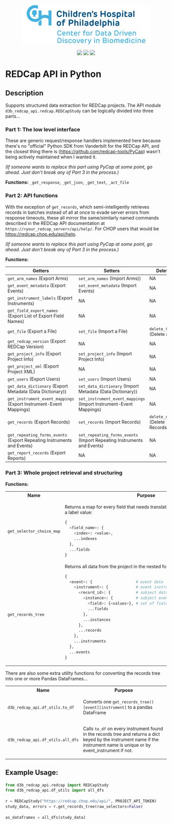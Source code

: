 <p align="center">
  <img alt="Logo for The Center for Data Driven Discovery" src="docs/_media/logo.svg" width="400px" />
</p>
<p align="center">
  <a href="https://github.com/d3b-center/d3b-redcap-api-python/blob/master/LICENSE"><img src="https://img.shields.io/github/license/d3b-center/d3b-redcap-api-python.svg?style=for-the-badge"></a>
  <a href="https://circleci.com/gh/d3b-center/d3b-redcap-api-python"><img src="https://img.shields.io/circleci/project/github/d3b-center/d3b-redcap-api-python.svg?style=for-the-badge"></a>
  <a href="https://github.com/psf/black"><img src="https://img.shields.io/badge/code%20style-black ----line--length 80-000000.svg?style=for-the-badge"></a>
</p>

# REDCap API in Python

## Description

Supports structured data extraction for REDCap projects. The API module
`d3b_redcap_api.redcap.REDCapStudy` can be logically divided into three parts...

### Part 1: The low level interface

These are generic request/response handlers implemented here because there's no
"official" Python SDK from Vanderbilt for the REDCap API, and the closest thing
there is (https://github.com/redcap-tools/PyCap) wasn't being actively
maintained when I wanted it.

*(If someone wants to replace this part using PyCap at some point, go ahead.
Just don't break any of Part 3 in the process.)*

**Functions:** `_get_response`, `_get_json`, `_get_text`, `_act_file`

### Part 2: API functions

With the exception of `get_records`, which semi-intelligently retrieves records
in batches instead of all at once to evade server errors from response
timeouts, these all mirror the same/similarly named commands described in the
REDCap API documentation at `https://<your_redcap_server>/api/help/`. For CHOP
users that would be https://redcap.chop.edu/api/help.

*(If someone wants to replace this part using PyCap at some point, go ahead.
Just don't break any of Part 3 in the process.)*

**Functions:** 

| Getters | Setters | Deleters |
|---------|---------|----------|
|`get_arm_names` (Export Arms)|`set_arm_names` (Import Arms))|NA|
|`get_event_metadata` (Export Events)|`set_event_metadata` (Import Events)|NA|
|`get_instrument_labels` (Export Instruments)|NA|NA|
|`get_field_export_names` (Export List of Export Field Names)|NA|NA|
|`get_file` (Export a File)|`set_file` (Import a File)|`delete_file` (Delete a File)|
|`get_redcap_version` (Export REDCap Version)|NA|NA|
|`get_project_info` (Export Project Info)|`set_project_info` (Import Project Info)|NA|
|`get_project_xml` (Export Project XML)|NA|NA|
|`get_users` (Export Users)|`set_users` (Import Users)|NA|
|`get_data_dictionary` (Export Metadata (Data Dictionary))|`set_data_dictionary` (Import Metadata (Data Dictionary))|NA|
|`get_instrument_event_mappings` (Export Instrument-Event Mappings)|`set_instrument_event_mappings` (Import Instrument-Event Mappings)|NA|
|`get_records` (Export Records)|`set_records` (Import Records)|`delete_records` (Delete Records)|
|`get_repeating_forms_events` (Export Repeating Instruments and Events)|`set_repeating_forms_events` (Import Repeating Instruments and Events)|NA|
|`get_report_records` (Export Reports)|NA|NA|

### Part 3: Whole project retrieval and structuring

**Functions:**

<table>
<tr>
<th> Name </th> <th> Purpose </th>
</tr>
<tr>
<td>

`get_selector_choice_map`

</td> <td>

Returns a map for every field that needs translation from a numeric index to a
label
value:

```Python
{
  <field_name>: {
    <index>: <value>,
    ...indexes
  },
  ...fields
}
```

</td>
</tr>
<tr>
<td>

`get_records_tree`

</td> <td> Returns all data from the project in the nested form:

```Python
{
  <event>: {                   # event data
    <instrument>: {            # event instrument data
      <record_id>: {           # subject data for this event instrument
        <instance>: {          # subject event instrument instance
          <field>: {<values>}, # set of field values
          ...fields
        },
        ...instances
      },
      ...records
    },
    ...instruments
  },
  ...events
}
```

</td>
</tr>
</table>

There are also some extra utility functions for converting the records tree
into one or more Pandas DataFrames...

<table>
<tr>
<th> Name </th> <th> Purpose </th>
</tr>
<tr>
<td>

`d3b_redcap_api.df_utils.to_df`

</td>
<td>

Converts one `get_records_tree()[event][instrument]` to a pandas DataFrame

</td>
</tr>
<tr>
<td>

`d3b_redcap_api.df_utils.all_dfs`

</td>
<td>

Calls `to_df` on every instrument found in the records tree and returns a dict
keyed by the instrument name if the instrument name is unique or by
event_instrument if not.

</td>
</tr>
</table>

## Example Usage:

```Python
from d3b_redcap_api.redcap import REDCapStudy
from d3b_redcap_api.df_utils import all_dfs

r = REDCapStudy("https://redcap.chop.edu/api/", PROJECT_API_TOKEN)
study_data, errors = r.get_records_tree(raw_selectors=False)

as_dataframes = all_dfs(study_data)
```
